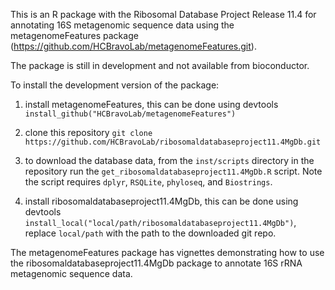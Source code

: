 This is an R package with the Ribosomal Database Project Release 11.4 for annotating 16S metagenomic sequence data using the metagenomeFeatures package (https://github.com/HCBravoLab/metagenomeFeatures.git).

The package is still in development and not available from bioconductor.

To install the development version of the package:  
1. install metagenomeFeatures, this can be done using devtools `install_github("HCBravoLab/metagenomeFeatures")`  
2. clone this repository `git clone https://github.com/HCBravoLab/ribosomaldatabaseproject11.4MgDb.git`   
3. to download the database data, from the `inst/scripts` directory in the repository run the `get_ribosomaldatabaseproject11.4MgDb.R` script. Note the script requires `dplyr`, `RSQLite`, `phyloseq`, and `Biostrings`.  

4. install ribosomaldatabaseproject11.4MgDb, this can be done using devtools `install_local("local/path/ribosomaldatabaseproject11.4MgDb")`, replace `local/path` with the path to the downloaded git repo.    

The metagenomeFeatures package has vignettes demonstrating how to use the ribosomaldatabaseproject11.4MgDb package to annotate 16S rRNA metagenomic sequence data.
